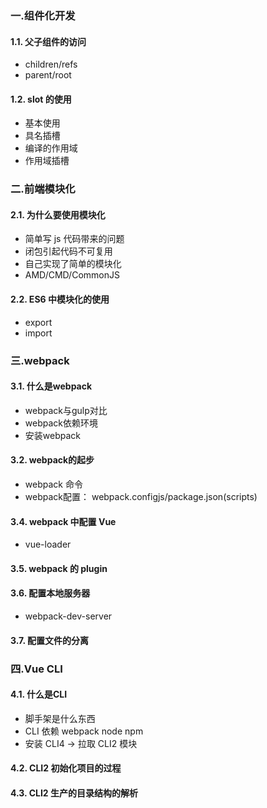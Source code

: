 ### 一.组件化开发
#### 1.1. 父子组件的访问
- children/refs
- parent/root

#### 1.2. slot 的使用
- 基本使用
- 具名插槽
- 编译的作用域
- 作用域插槽 

### 二.前端模块化
#### 2.1. 为什么要使用模块化
- 简单写 js 代码带来的问题
- 闭包引起代码不可复用
- 自己实现了简单的模块化
- AMD/CMD/CommonJS

#### 2.2. ES6 中模块化的使用
- export
- import

### 三.webpack
#### 3.1. 什么是webpack
- webpack与gulp对比
- webpack依赖环境
- 安装webpack

#### 3.2. webpack的起步
- webpack 命令
- webpack配置： webpack.configjs/package.json(scripts)

#### 3.4. webpack 中配置 Vue
- vue-loader

#### 3.5. webpack 的 plugin

#### 3.6. 配置本地服务器
- webpack-dev-server

#### 3.7. 配置文件的分离

### 四.Vue CLI
#### 4.1. 什么是CLI
- 脚手架是什么东西
- CLI 依赖 webpack node npm
- 安装 CLI4 -> 拉取 CLI2 模块

#### 4.2. CLI2 初始化项目的过程

#### 4.3. CLI2 生产的目录结构的解析